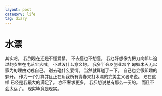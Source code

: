 ```yaml
---
layout: post
category: life
tag: diary
---
```


水漂
===

其实吧。
我到现在还是不懂爱情。
不去懂也不想懂。
我也好想像九把刀向那年追过的女生在电话里大喊。
不过没什么意义的。
我多半会以创业艰辛 匈奴未灭无以家为的理由劝戒自己。
别去碰什么爱情。
当然就算碰了一下。
自己也会很知趣的躲开。
作为一个打算并且正在用我所有青春来打水漂的完美主义者来说。
现在这样 已经是我最大的满足了。
亦不奢求更多。
我只想说总有那么一天的。
而且不会太远了。
现实毕竟是现实。


